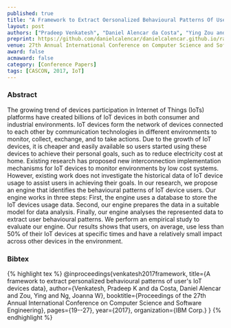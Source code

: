 ```yaml
---
published: true
title: "A Framework to Extract Oersonalized Behavioural Patterns Of User's IoT Devices Data"
layout: post
authors: ["Pradeep Venkatesh", "Daniel Alencar da Costa", "Ying Zou and Joanna W. Ng"]
preprint: https://github.com/danielcalencar/danielcalencar.github.io/raw/master/papers/Pradeep_CASCON2017.pdf 
venue: 27th Annual International Conference on Computer Science and Software Engineering (CASCON) 
award: false
acmaward: false
category: [Conference Papers]
tags: [CASCON, 2017, IoT]
---   
```


### Abstract 

The growing trend of devices participation in Internet of Things (IoTs)
platforms have created billions of IoT devices in both consumer and industrial
environments. IoT devices form the network of devices connected to each other
by communication technologies in different environments to monitor, collect,
exchange, and to take actions. Due to the growth of IoT devices, it is cheaper
and easily available so users started using these devices to achieve their
personal goals, such as to reduce electricity cost at home. Existing research
has proposed new interconnection implementation mechanisms for IoT devices to
monitor environments by low cost systems. However, existing work does not
investigate the historical data of IoT device usage to assist users in
achieving their goals. In our research, we propose an engine that identifies
the behavioural patterns of IoT device users. Our engine works in three steps:
First, the engine uses a database to store the IoT devices usage data. Second,
our engine prepares the data in a suitable model for data analysis. Finally,
our engine analyses the represented data to extract user behavioural patterns.
We perform an empirical study to evaluate our engine. Our results shows that
users, on average, use less than 50% of their IoT devices at specific times and
have a relatively small impact across other devices in the environment.

### Bibtex 

{% highlight tex %}
@inproceedings{venkatesh2017framework,
  title={A framework to extract personalized behavioural patterns of user's IoT devices data},
  author={Venkatesh, Pradeep K and da Costa, Daniel Alencar and Zou, Ying and Ng, Joanna W},
  booktitle={Proceedings of the 27th Annual International Conference on Computer Science and Software Engineering},
  pages={19--27},
  year={2017},
  organization={IBM Corp.}
}
{% endhighlight %}


